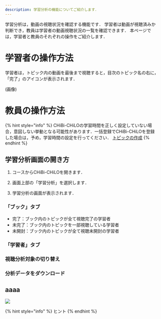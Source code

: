 ```yaml
---
description: 学習分析の機能についてご紹介します．
---
```


学習分析は，動画の視聴状況を確認する機能です．
学習者は動画が視聴済みか判断でき，教員は学習者の動画視聴状況の一覧を確認できます．
本ページでは，学習者と教員のそれぞれの操作をご紹介します．

# 学習者の操作方法

学習者は，トピック内の動画を最後まで視聴すると，目次のトピック名の右に，「完了」のアイコンが表示されます．

(画像)

# 教員の操作方法

{% hint style="info" %}
CHiBi-CHiLOの学習時間を正しく設定していない場合，意図しない挙動となる可能性があります．一括登録でCHiBi-CHiLOを登録した場合は，予め，学習時間の設定を行ってください．
[トピックの作成](../start/create/book.md#2-topikkuno)
{% endhint %}


## 学習分析画面の開き方

1. コースからCHiBi-CHiLOを開きます．

2. 画面上部の「学習分析」を選択します．

3. 学習分析の画面が表示されます．

### 「ブック」タブ

- 完了：ブック内のトピックが全て視聴完了の学習者
- 未完了：ブック内のトピックを一部視聴している学習者
- 未開封：ブック内のトピックが全て視聴未開封の学習者

### 「学習者」タブ

### 視聴分析対象の切り替え

### 分析データをダウンロード

## aaaa

![](<../.gitbook/assets/xxx.png>)

{% hint style="info" %}
ヒント
{% endhint %}
